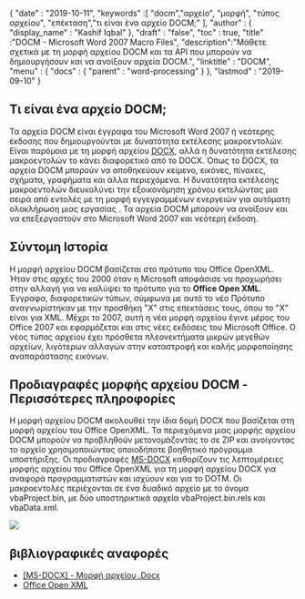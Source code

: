 {
  "date" : "2019-10-11",
  "keywords" :[ "docm","αρχείο", "μορφή", "τύπος αρχείου", "επέκταση","τι είναι ένα αρχείο DOCM;" ],
  "author" : {
    "display_name" : "Kashif Iqbal"
},
  "draft" : "false",
  "toc" : true,
  "title" :"DOCM - Microsoft Word 2007 Macro Files",
  "description":"Μάθετε σχετικά με τη μορφή αρχείου DOCM και τα API που μπορούν να δημιουργήσουν και να ανοίξουν αρχεία DOCM.",
  "linktitle" : "DOCM",
  "menu" : {
    "docs" : {
      "parent" : "word-processing"
}
},
  "lastmod" : "2019-09-10"
}

## Τι είναι ένα αρχείο DOCM;

Τα αρχεία DOCM είναι έγγραφα του Microsoft Word 2007 ή νεότερης έκδοσης που δημιουργούνται με δυνατότητα εκτέλεσης μακροεντολών. Είναι παρόμοια με τη μορφή αρχείου [DOCX](/word-processing/docx/), αλλά η δυνατότητα εκτέλεσης μακροεντολών το κάνει διαφορετικό από το DOCX. Όπως το DOCX, τα αρχεία DOCM μπορούν να αποθηκεύουν κείμενο, εικόνες, πίνακες, σχήματα, γραφήματα και άλλα περιεχόμενα. Η δυνατότητα εκτέλεσης μακροεντολών διευκολύνει την εξοικονόμηση χρόνου εκτελώντας μια σειρά από εντολές με τη μορφή εγγεγραμμένων ενεργειών για αυτόματη ολοκλήρωση μιας εργασίας . Τα αρχεία DOCM μπορούν να ανοίξουν και να επεξεργαστούν στο Microsoft Word 2007 και νεότερη έκδοση.

## Σύντομη Ιστορία

Η μορφή αρχείου DOCM βασίζεται στο πρότυπο του Office OpenXML. Ήταν στις αρχές του 2000 όταν η Microsoft αποφάσισε να προχωρήσει στην αλλαγή για να καλύψει το πρότυπο για το **Office Open XML**. Έγγραφα, διαφορετικών τύπων, σύμφωνα με αυτό το νέο Πρότυπο αναγνωρίστηκαν με την προσθήκη "X" στις επεκτάσεις τους, όπου το "X" είναι για XML. Μέχρι το 2007, αυτή η νέα μορφή αρχείου έγινε μέρος του Office 2007 και εφαρμόζεται και στις νέες εκδόσεις του Microsoft Office. Ο νέος τύπος αρχείου έχει πρόσθετα πλεονεκτήματα μικρών μεγεθών αρχείων, λιγότερων αλλαγών στην καταστροφή και καλής μορφοποίησης αναπαράστασης εικόνων.

## Προδιαγραφές μορφής αρχείου DOCM - Περισσότερες πληροφορίες

Η μορφή αρχείου DOCM ακολουθεί την ίδια δομή DOCX που βασίζεται στη μορφή αρχείου του Office OpenXML. Τα περιεχόμενα μιας μορφής αρχείου DOCM μπορούν να προβληθούν μετονομάζοντάς το σε ZIP και ανοίγοντας το αρχείο χρησιμοποιώντας οποιοδήποτε βοηθητικό πρόγραμμα υποστήριξης. Οι προδιαγραφές [MS-DOCX](https://msdn.microsoft.com/en-us/library/dd773189(v#office.12).aspx) καθορίζουν τις λεπτομέρειες μορφής αρχείου του Office OpenXML για τη μορφή αρχείου DOCX για αναφορά προγραμματιστών και ισχύουν και για το DOTM. Οι μακροεντολές περιέχονται σε ένα δυαδικό αρχείο με το όνομα vbaProject.bin, με δύο υποστηρικτικά αρχεία vbaProject.bin.rels και vbaData.xml.

![](https://social.technet.microsoft.com/Forums/getfile/331363)

## βιβλιογραφικές αναφορές

* [[MS-DOCX] - Μορφή αρχείου .Docx](https://msdn.microsoft.com/en-us/library/dd773189(v#office.12).aspx)
* [Office Open XML](http://officeopenxml.com/)

